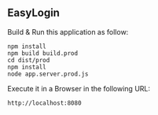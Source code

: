 ## EasyLogin

Build & Run this application as follow:

```
npm install
npm build build.prod
cd dist/prod
npm install
node app.server.prod.js
```

Execute it in a Browser in the following URL:

```
http://localhost:8080
```
